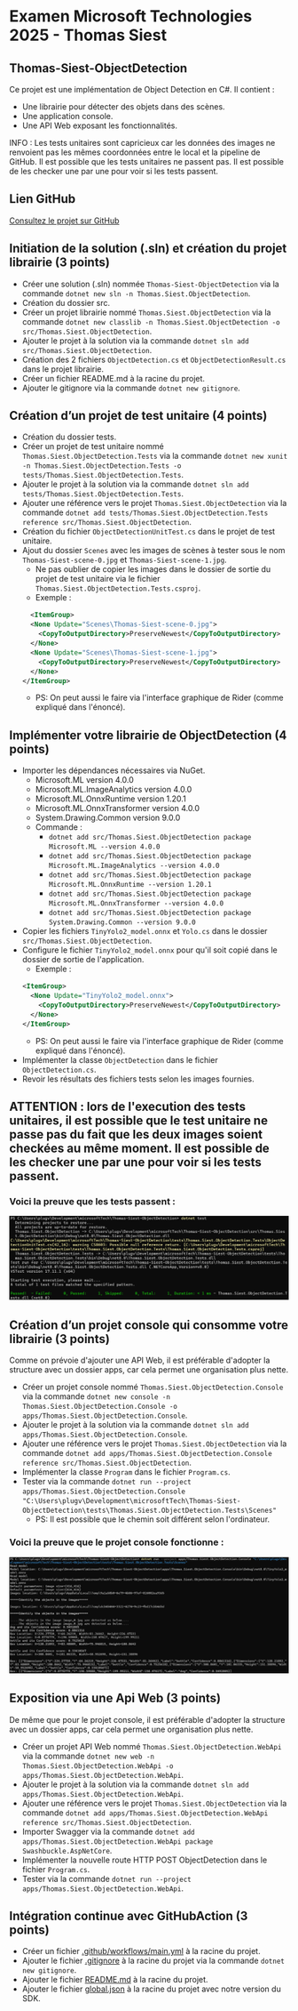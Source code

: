 # Examen Microsoft Technologies 2025 - Thomas Siest
## Thomas-Siest-ObjectDetection

Ce projet est une implémentation de Object Detection en C#. Il contient :
- Une librairie pour détecter des objets dans des scènes.
- Une application console.
- Une API Web exposant les fonctionnalités.

INFO : Les tests unitaires sont capricieux car les données des images ne renvoient pas les mêmes coordonnées entre le local et la pipeline de GitHub. 
Il est possible que les tests unitaires ne passent pas. 
Il est possible de les checker une par une pour voir si les tests passent.

## Lien GitHub
[Consultez le projet sur GitHub](https://github.com/plugveg/Thomas-Siest-ObjectDetection)

## Initiation de la solution (.sln) et création du projet librairie (3 points)
- Créer une solution (.sln) nommée `Thomas-Siest-ObjectDetection` via la commande `dotnet new sln -n Thomas.Siest.ObjectDetection`.
- Création du dossier src.
- Créer un projet librairie nommé `Thomas.Siest.ObjectDetection` via la commande `dotnet new classlib -n Thomas.Siest.ObjectDetection -o src/Thomas.Siest.ObjectDetection`.
- Ajouter le projet à la solution via la commande `dotnet sln add src/Thomas.Siest.ObjectDetection`.
- Création des 2 fichiers `ObjectDetection.cs` et `ObjectDetectionResult.cs` dans le projet librairie.
- Créer un fichier README.md à la racine du projet.
- Ajouter le gitignore via la commande `dotnet new gitignore`.

## Création d’un projet de test unitaire (4 points) 
- Création du dossier tests.
- Créer un projet de test unitaire nommé `Thomas.Siest.ObjectDetection.Tests` via la commande `dotnet new xunit -n Thomas.Siest.ObjectDetection.Tests -o tests/Thomas.Siest.ObjectDetection.Tests`.
- Ajouter le projet à la solution via la commande `dotnet sln add tests/Thomas.Siest.ObjectDetection.Tests`.
- Ajouter une référence vers le projet `Thomas.Siest.ObjectDetection` via la commande `dotnet add tests/Thomas.Siest.ObjectDetection.Tests reference src/Thomas.Siest.ObjectDetection`.
- Création du fichier `ObjectDetectionUnitTest.cs` dans le projet de test unitaire.
- Ajout du dossier `Scenes` avec les images de scènes à tester sous le nom `Thomas-Siest-scene-0.jpg` et `Thomas-Siest-scene-1.jpg`.
  - Ne pas oublier de copier les images dans le dossier de sortie du projet de test unitaire via le fichier `Thomas.Siest.ObjectDetection.Tests.csproj`.
  - Exemple :
  ```xml
    <ItemGroup>
    <None Update="Scenes\Thomas-Siest-scene-0.jpg">
      <CopyToOutputDirectory>PreserveNewest</CopyToOutputDirectory>
    </None>
    <None Update="Scenes\Thomas-Siest-scene-1.jpg">
      <CopyToOutputDirectory>PreserveNewest</CopyToOutputDirectory>
    </None>
  </ItemGroup>
    ```
  - PS: On peut aussi le faire via l'interface graphique de Rider (comme expliqué dans l'énoncé).

## Implémenter votre librairie de ObjectDetection (4 points) 
- Importer les dépendances nécessaires via NuGet.
  - Microsoft.ML version 4.0.0 
  - Microsoft.ML.ImageAnalytics version 4.0.0 
  - Microsoft.ML.OnnxRuntime version 1.20.1
  - Microsoft.ML.OnnxTransformer version 4.0.0
  - System.Drawing.Common version 9.0.0 
  - Commande : 
    - `dotnet add src/Thomas.Siest.ObjectDetection package Microsoft.ML --version 4.0.0`
    - `dotnet add src/Thomas.Siest.ObjectDetection package Microsoft.ML.ImageAnalytics --version 4.0.0`
    - `dotnet add src/Thomas.Siest.ObjectDetection package Microsoft.ML.OnnxRuntime --version 1.20.1`
    - `dotnet add src/Thomas.Siest.ObjectDetection package Microsoft.ML.OnnxTransformer --version 4.0.0`
    - `dotnet add src/Thomas.Siest.ObjectDetection package System.Drawing.Common --version 9.0.0`
- Copier les fichiers `TinyYolo2_model.onnx` et `Yolo.cs` dans le dossier `src/Thomas.Siest.ObjectDetection`.
- Configure le fichier `TinyYolo2_model.onnx` pour qu'il soit copié dans le dossier de sortie de l'application.
  - Exemple :
  ```xml
  <ItemGroup>
    <None Update="TinyYolo2_model.onnx">
      <CopyToOutputDirectory>PreserveNewest</CopyToOutputDirectory>
    </None>
  </ItemGroup>
  ```
  - PS: On peut aussi le faire via l'interface graphique de Rider (comme expliqué dans l'énoncé).
- Implémenter la classe `ObjectDetection` dans le fichier `ObjectDetection.cs`.
- Revoir les résultats des fichiers tests selon les images fournies.
## ATTENTION : lors de l'execution des tests unitaires, il est possible que le test unitaire ne passe pas du fait que les deux images soient checkées au même moment. Il est possible de les checker une par une pour voir si les tests passent.
### Voici la preuve que les tests passent :
![Tests](tests/Thomas.Siest.ObjectDetection.Tests/Static/PreuveUnitTestingPass.png)

## Création d’un projet console qui consomme votre librairie (3 points) 
Comme on prévoie d'ajouter une API Web, il est préférable d'adopter la structure avec un dossier apps, car cela permet une organisation plus nette.
- Créer un projet console nommé `Thomas.Siest.ObjectDetection.Console` via la commande `dotnet new console -n Thomas.Siest.ObjectDetection.Console -o apps/Thomas.Siest.ObjectDetection.Console`.
- Ajouter le projet à la solution via la commande `dotnet sln add apps/Thomas.Siest.ObjectDetection.Console`.
- Ajouter une référence vers le projet `Thomas.Siest.ObjectDetection` via la commande `dotnet add apps/Thomas.Siest.ObjectDetection.Console reference src/Thomas.Siest.ObjectDetection`.
- Implémenter la classe `Program` dans le fichier `Program.cs`.
- Tester via la commande `dotnet run --project apps/Thomas.Siest.ObjectDetection.Console "C:\Users\plugv\Development\microsoftTech\Thomas-Siest-ObjectDetection\tests\Thomas.Siest.ObjectDetection.Tests\Scenes"`
  - PS: Il est possible que le chemin soit différent selon l'ordinateur.
### Voici la preuve que le projet console fonctionne :
![Console](apps/Thomas.Siest.ObjectDetection.Console/Static/PreuveConsole.png)

## Exposition via une Api Web (3 points)
De même que pour le projet console, il est préférable d'adopter la structure avec un dossier apps, car cela permet une organisation plus nette.
- Créer un projet API Web nommé `Thomas.Siest.ObjectDetection.WebApi` via la commande `dotnet new web -n Thomas.Siest.ObjectDetection.WebApi -o apps/Thomas.Siest.ObjectDetection.WebApi`.
- Ajouter le projet à la solution via la commande `dotnet sln add apps/Thomas.Siest.ObjectDetection.WebApi`.
- Ajouter une référence vers le projet `Thomas.Siest.ObjectDetection` via la commande `dotnet add apps/Thomas.Siest.ObjectDetection.WebApi reference src/Thomas.Siest.ObjectDetection`.
- Importer Swagger via la commande `dotnet add apps/Thomas.Siest.ObjectDetection.WebApi package Swashbuckle.AspNetCore`.
- Implémenter la nouvelle route HTTP POST ObjectDetection dans le fichier `Program.cs`.
- Tester via la commande `dotnet run --project apps/Thomas.Siest.ObjectDetection.WebApi`.

## Intégration continue avec GitHubAction (3 points) 
- Créer un fichier [.github/workflows/main.yml](.github/workflows/main.yml) à la racine du projet.
- Ajouter le fichier [.gitignore](.gitignore) à la racine du projet via la commande `dotnet new gitignore`.
- Ajouter le fichier [README.md](README.md) à la racine du projet.
- Ajouter le fichier [global.json](global.json) à la racine du projet avec notre version du SDK.